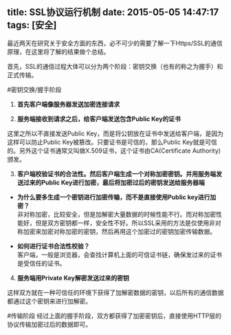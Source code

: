 title: SSL协议运行机制
date: 2015-05-05 14:47:17
tags: [安全]
---

最近两天在研究关于安全方面的东西，必不可少的需要了解一下Https/SSL的通信原理，在这里将了解的结果做个总结。

<!-- more -->

首先，SSL的通信过程大体可以分为两个阶段：密钥交换（也有的称之为握手）和正式传输。

#密钥交换/握手阶段
1. **首先客户端像服务器发送加密连接请求**

2. **服务端接收到请求之后，给客户端发送包含Public Key的证书**  

  这里之所以不直接发送Public Key，而是将公钥放在证书中发送给客户端，是因为这样可以防止Public Key被篡改。只要证书是可信的，那么Public Key就是可信的。另外这个证书通常又叫做X.509证书，这个证书由CA(Certificate Authority)颁发。
  
3. **客户端校验证书的合法性。然后客户端生成一个对称加密密钥。并用服务端发送过来的Public Key进行加密，最后将加密过后的密钥发送给服务器端**

  * **为什么要多生成一个密钥进行加密传输，而不是直接使用Public  key进行加密？**  
  非对称加密，比较安全，但是加解密大量数据的时候性能不行。而对称加密性能好，但是双方密钥都一样，安全性不好。所以SSL采用的方法是仅使用非对称加密来加密对称加密的密钥，然后再用这个加密过的密钥加密传输数据。  
  
  * **如何进行证书合法性校验？**  
  客户端，一般是浏览器，会查找计算机上面的可信证书链，确保发过来的证书是受信任的证书。
  
4. **服务端用Private Key解密发送过来的密钥**  

  这样双方就在一种可信任的环境下获得了加解密数据的密钥，以后所有的通信数据都通过这个密钥来进行加解密。
 
#传输阶段 
经过上面的握手阶段，双方都获得了加密密钥后，直接使用HTTP层的协议传输加密过后的数据即可。
